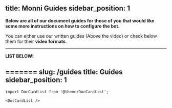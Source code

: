 title: Monni Guides
sidebar_position: 1
---
**Below are all of our document guides for those of you that would like some more instructions on how to configure the bot.**

You can either use our written guides (Above the video) or check below them for their **video formats**.

---

**LIST BELOW!**

=======
slug: /guides
title: Guides
sidebar_position: 1
---

```mdx-code-block
import DocCardList from '@theme/DocCardList';

<DocCardList />
```
